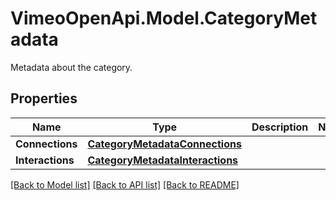 # VimeoOpenApi.Model.CategoryMetadata
Metadata about the category.
## Properties

Name | Type | Description | Notes
------------ | ------------- | ------------- | -------------
**Connections** | [**CategoryMetadataConnections**](CategoryMetadataConnections.md) |  | 
**Interactions** | [**CategoryMetadataInteractions**](CategoryMetadataInteractions.md) |  | 

[[Back to Model list]](../README.md#documentation-for-models) [[Back to API list]](../README.md#documentation-for-api-endpoints) [[Back to README]](../README.md)

